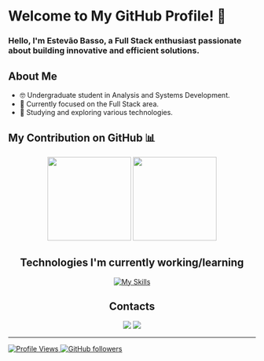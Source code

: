# Welcome to My GitHub Profile! 👋

### Hello, I'm Estevão Basso, a Full Stack enthusiast passionate about building innovative and efficient solutions.

## About Me
- 🤓 Undergraduate student in Analysis and Systems Development.
- 🚀 Currently focused on the Full Stack area.
- 🌱 Studying and exploring various technologies.

## My Contribution on GitHub 📊
<div align="center">
  <a href="https://github.com/ebass0"></a>
  
  <img height="170em" src="https://github-readme-stats.vercel.app/api?username=ebass0&theme=radical&show_icons=true&count_private=true"/>
  <img height="170em" src="https://github-readme-stats.vercel.app/api/top-langs/?username=ebass0&layout=compact&langs_count=7&theme=radical"/>  
</div>

<h2 align="center">Technologies I'm currently working/learning</h2>
<div align="center">
  <a href="https://skills.thijs.gg" target="_blank">
    <img src="https://skills.thijs.gg/icons?i=javascript,react,express,nodejs,java,html,css,mysql,git,github,aws" alt="My Skills">
  </a>
</div>

<h2 align="center">Contacts</h2>

<div align="center"> 
    <a href="https://www.instagram.com/ebasso_/" target="_blank"><img src="https://img.shields.io/badge/-Instagram-%23E4405F?style=for-the-badge&logo=instagram&logoColor=white" target="_blank"></a>
    <a href="https://www.linkedin.com/in/estevão-basso-906540219/" target="_blank"><img src="https://img.shields.io/badge/-LinkedIn-%230077B5?style=for-the-badge&logo=linkedin&logoColor=white" target="_blank">
</div>

-------

![Profile Views](https://komarev.com/ghpvc/?username=ebass0&color=blueviolet) [![GitHub followers](https://img.shields.io/github/followers/ebass0?style=social)](https://github.com/ebass0)
